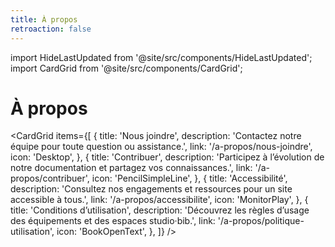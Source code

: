 ```yaml
---
title: À propos
retroaction: false
---
```


import HideLastUpdated from '@site/src/components/HideLastUpdated';
import CardGrid from '@site/src/components/CardGrid';

<HideLastUpdated/>

# À propos

<CardGrid
  items={[
    {
      title: 'Nous joindre',
      description: 'Contactez notre équipe pour toute question ou assistance.',
      link: '/a-propos/nous-joindre',
      icon: 'Desktop',
    },
    {
      title: 'Contribuer',
      description: 'Participez à l’évolution de notre documentation et partagez vos connaissances.',
      link: '/a-propos/contribuer',
      icon: 'PencilSimpleLine',
    },
    {
      title: 'Accessibilité',
      description: 'Consultez nos engagements et ressources pour un site accessible à tous.',
      link: '/a-propos/accessibilite',
      icon: 'MonitorPlay',
    },
    {
      title: 'Conditions d’utilisation',
      description: 'Découvrez les règles d’usage des équipements et des espaces studio·bib.',
      link: '/a-propos/politique-utilisation',
      icon: 'BookOpenText',
    },
  ]}
/>
